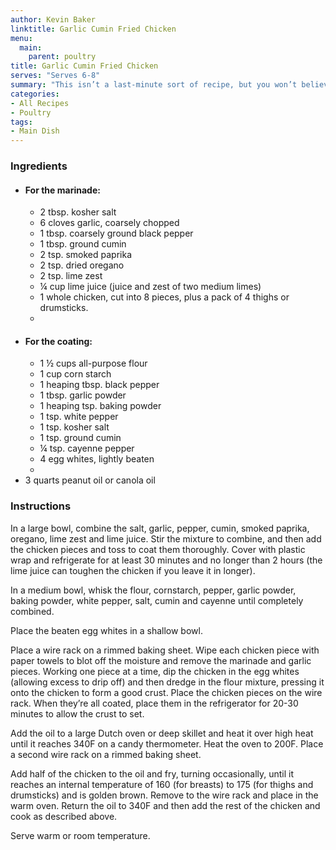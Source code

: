 ```yaml
---
author: Kevin Baker
linktitle: Garlic Cumin Fried Chicken
menu:
  main:
    parent: poultry
title: Garlic Cumin Fried Chicken
serves: "Serves 6-8"
summary: "This isn’t a last-minute sort of recipe, but you won’t believe how flavorful it is. I am of the opinion that dark meat is objectively better for fried chicken – it can stand up to a lot of heat before it even gets close to overcooked, so you can achieve a deep golden-brown crust and still have juicy chicken. So at my house, we use a whole chicken plus an extra pack of thighs or legs."
categories:
- All Recipes
- Poultry
tags:
- Main Dish
---
```

### Ingredients

<div class="ingredient-list">

* #### For the marinade:
  * 2 tbsp. kosher salt  
  * 6 cloves garlic, coarsely chopped  
  * 1 tbsp. coarsely ground black pepper  
  * 1 tbsp. ground cumin  
  * 2 tsp. smoked paprika  
  * 2 tsp. dried oregano  
  * 2 tsp. lime zest  
  * ¼ cup lime juice (juice and zest of two medium limes)  
  * 1 whole chicken, cut into 8 pieces, plus a pack of 4 thighs or drumsticks.  
  *   
* #### For the coating:
  * 1 ½ cups all-purpose flour  
  * 1 cup corn starch  
  * 1 heaping tbsp. black pepper  
  * 1 tbsp. garlic powder  
  * 1 heaping tsp. baking powder  
  * 1 tsp. white pepper  
  * 1 tsp. kosher salt  
  * 1 tsp. ground cumin  
  * ¼ tsp. cayenne pepper  
  * 4 egg whites, lightly beaten  
  *   
* 3 quarts peanut oil or canola oil  

</div>

### Instructions
In a large bowl, combine the salt, garlic, pepper, cumin, smoked paprika, oregano, lime zest and lime juice. Stir the mixture to combine, and then add the chicken pieces and toss to coat them thoroughly. Cover with plastic wrap and refrigerate for at least 30 minutes and no longer than 2 hours (the lime juice can toughen the chicken if you leave it in longer).

In a medium bowl, whisk the flour, cornstarch, pepper, garlic powder, baking powder, white pepper, salt, cumin and cayenne until completely combined.

Place the beaten egg whites in a shallow bowl.

Place a wire rack on a rimmed baking sheet. Wipe each chicken piece with paper towels to blot off the moisture and remove the marinade and garlic pieces. Working one piece at a time, dip the chicken in the egg whites (allowing excess to drip off) and then dredge in the flour mixture, pressing it onto the chicken to form a good crust.  Place the chicken pieces on the wire rack. When they’re all coated, place them in the refrigerator for 20-30 minutes to allow the crust to set.

Add the oil to a large Dutch oven or deep skillet and heat it over high heat until it reaches 340F on a candy thermometer.  Heat the oven to 200F. Place a second wire rack on a rimmed baking sheet. 

Add half of the chicken to the oil and fry, turning occasionally, until it reaches an internal temperature of 160 (for breasts) to 175 (for thighs and drumsticks) and is golden brown.  Remove to the wire rack and place in the warm oven. Return the oil to 340F and then add the rest of the chicken and cook as described above. 

Serve warm or room temperature. 